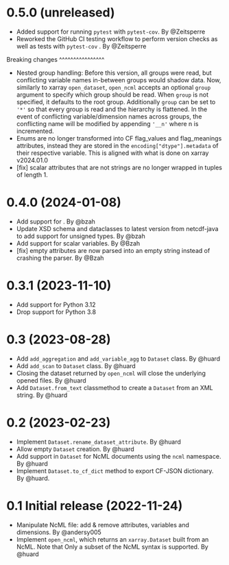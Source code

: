 0.5.0 (unreleased)
==================

- Added support for running `pytest` with `pytest-cov`. By @Zeitsperre
- Reworked the GitHub CI testing workflow to perform version checks as well as tests with `pytest-cov` . By @Zeitsperre

Breaking changes
^^^^^^^^^^^^^^^^
- Nested group handling:
  Before this version, all groups were read, but conflicting variable names in-between groups would shadow data.  Now, similarly to xarray ``open_dataset``, ``open_ncml`` accepts an optional ``group`` argument to specify which group should be read. When ``group`` is not specified, it defaults to the root group. Additionally ``group`` can be set to ``'*'`` so that every group is read and the hierarchy is flattened.   In the event of conflicting variable/dimension names across groups, the conflicting name will be modified by appending ``'__n'`` where n is incremented.
- Enums are no longer transformed into CF flag_values and flag_meanings attributes, instead they are stored in the ``encoding["dtype"].metadata`` of their respective variable. This is aligned with what is done on xarray v2024.01.0
- [fix] scalar attributes that are not strings are no longer wrapped in tuples of length 1.

0.4.0 (2024-01-08)
==================

- Add support for <EnumTypeDef>. By @bzah
- Update XSD schema and dataclasses to latest version from netcdf-java to add support
  for unsigned types. By @bzah
- Add support for scalar variables. By @Bzah
- [fix] empty attributes are now parsed into an empty string instead of crashing the parser.  By @Bzah

0.3.1 (2023-11-10)
==================

- Add support for Python 3.12
- Drop support for Python 3.8


0.3 (2023-08-28)
================

- Add `add_aggregation` and `add_variable_agg` to `Dataset` class. By @huard
- Add `add_scan` to `Dataset` class. By @huard
- Closing the dataset returned by `open_ncml` will close the underlying opened files. By @huard
- Add `Dataset.from_text` classmethod  to create a `Dataset` from an XML string. By @huard


0.2 (2023-02-23)
================

- Implement `Dataset.rename_dataset_attribute`. By @huard
- Allow empty `Dataset` creation. By @huard
- Add support in `Dataset` for NcML documents using the `ncml` namespace. By @huard
- Implement `Dataset.to_cf_dict` method to export CF-JSON dictionary. By @huard.


0.1 Initial release (2022-11-24)
================================

 - Manipulate NcML file: add & remove attributes, variables and dimensions. By @andersy005
 - Implement `open_ncml`, which returns an `xarray.Dataset` built from an NcML. Note that
   Only a subset of the NcML syntax is supported. By @huard
